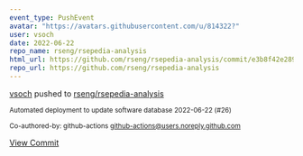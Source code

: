 ```yaml
---
event_type: PushEvent
avatar: "https://avatars.githubusercontent.com/u/814322?"
user: vsoch
date: 2022-06-22
repo_name: rseng/rsepedia-analysis
html_url: https://github.com/rseng/rsepedia-analysis/commit/e3b8f42e28996a1473a4b575ddd16de75f920797
repo_url: https://github.com/rseng/rsepedia-analysis
---
```


<a href='https://github.com/vsoch' target='_blank'>vsoch</a> pushed to <a href='https://github.com/rseng/rsepedia-analysis' target='_blank'>rseng/rsepedia-analysis</a>

<small>Automated deployment to update software database 2022-06-22 (#26)

Co-authored-by: github-actions <github-actions@users.noreply.github.com></small>

<a href='https://github.com/rseng/rsepedia-analysis/commit/e3b8f42e28996a1473a4b575ddd16de75f920797' target='_blank'>View Commit</a>